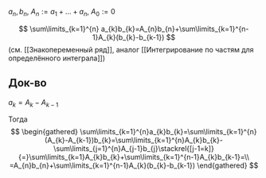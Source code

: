 $a_{n}, b_{n}$, $A_{n}:= a_{1}+\dots+a_{n},\ A_{0}:=0$

$$
\sum\limits_{k=1}^{n} a_{k}b_{k}=A_{n}b_{n}+\sum\limits_{k=1}^{n-1}A_{k}(b_{k}-b_{k-1})
$$
(см. [[Знакопеременный ряд]], аналог [[Интегрирование по частям для определённого интеграла]])
## Док-во

$a_{k}=A_{k}-A_{k-1}$

Тогда
$$
\begin{gathered}
\sum\limits_{k=1}^{n}a_{k}b_{k}=\sum\limits_{k=1}^{n}(A_{k}-A_{k-1})b_{k}=\sum\limits_{k=1}^{n}A_{k}b_{k}-\sum\limits_{j=1}^{n}A_{j-1}b_{j}\stackrel{[j-1=k]}{=}\sum\limits_{k=1}A_{k}b_{k}+\sum\limits_{k=1}^{n-1}A_{k}b_{k-1}=\\
=A_{n}b_{n}+\sum\limits_{k=1}^{n-1}A_{k}(b_{k}-b_{k-1})
\end{gathered}
$$
